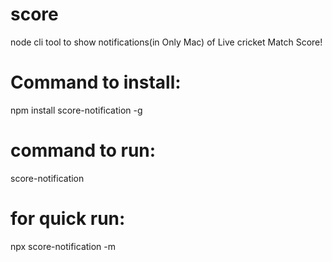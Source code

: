 # score
node cli tool to show notifications(in Only Mac) of Live cricket Match Score!

# Command to install:

npm install score-notification -g

# command to run:

score-notification

# for quick run:
npx score-notification -m <match-id>
